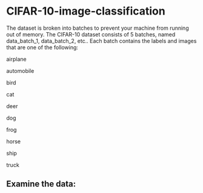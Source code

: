 # CIFAR-10-image-classification

The dataset is broken into batches to prevent your machine from running out of memory. The CIFAR-10 dataset consists of 5 batches, named data_batch_1, data_batch_2, etc.. Each batch contains the labels and images that are one of the following:

airplane

automobile

bird

cat

deer

dog

frog

horse

ship

truck

## Examine the data:

